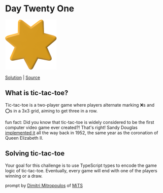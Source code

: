 # Day Twenty One

<img src="cover.png" width="167" height="162" alt="Star">

[Solution](solution.ts) | [Source](https://typehero.dev/challenge/day-21)

## What is tic-tac-toe?

Tic-tac-toe is a two-player game where players alternate marking ❌s and ⭕s in a 3x3 grid, aiming to get three in a row.

fun fact: Did you know that tic-tac-toe is widely considered to be the first computer video game ever created?! That's right! Sandy Douglas [implemented it](<https://en.wikipedia.org/wiki/OXO_(video_game)>) all the way back in 1952, the same year as the coronation of Queen Elizabeth II.

## Solving tic-tac-toe

Your goal for this challenge is to use TypeScript types to encode the game logic of tic-tac-toe. Eventually, every game will end with one of the players winning or a draw.

prompt by [Dimitri Mitropoulos](https://github.com/dimitropoulos) of [MiTS](https://www.youtube.com/@MichiganTypeScript)
